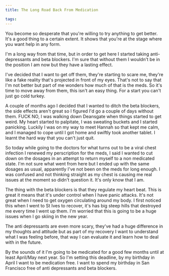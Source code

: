 ```yaml
---
title: The Long Road Back From Medication

tags:
---
```

You become so desperate that you're willing to try anything to get better. It's a good thing to a certain extent. It shows that you're at the stage where you want help in any form.

I'm a long way from that time, but in order to get here I started taking anti-depressants and beta blockers. I'm sure that without them I wouldn't be in the position I am now but they have a lasting effect.

I've decided that I want to get off them, they're starting to scare me, they're like a fake reality that's projected in front of my eyes. That's not to say that I'm not better but part of me wonders how much of that is the meds. So it's time to move away from them, this isn't an easy thing. For a start you can't just go cold turkey.

A couple of months ago I decided that I wanted to ditch the beta blockers, the side effects aren't great so I figured I'd go a couple of days without them. FUCK NO, I was walking down Deansgate when things started to get weird. My heart started to palpitate, I was sweating buckets and I started panicking. Luckily I was on my way to meet Hannah so that kept me calm, and I managed to cope until I got home and swiftly took another tablet. I learnt the hard way that you can't just quit.

So today while going to the doctors for what turns out to be a viral chest infection I renewed my perscription for the meds, I said I wanted to cut down on the dosages in an attempt to return myself to a non medicated state. I'm not sure what went from here but I ended up with the same dosages as usual, apparently I've not been on the meds for long enough. I was confused and not thinking straight as my chest is causing me real issues at the moment so didn't question it. It's only know that I am.

The thing with the beta blockers is that they regulate my heart beat. This is great it means that it's under control when I have panic attacks. It's not great when I need to get oxygen circulating around my body. I first noticed this when I went to St Ives to recover, it's has big steep hills that destroyed me every time I went up them. I'm worried that this is going to be a huge issues when I go skiing in the new year.

The anti depressants are even more scary, they've had a huge difference in my thoughts and attitude but as part of my recovery I want to understand what I was feeling before, that way I can evaluate it and learn how to deal with in the future.

By the sounds of it I'm going to be medicated for a good few months until at least April/May next year. So I'm setting this deadline, by my birthday in April I want to be medication free. I want to spend my birthday in San Francisco free of anti depressants and beta blockers.

